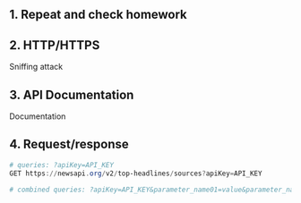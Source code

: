 

## 1. Repeat and check homework
## 2. HTTP/HTTPS

Sniffing attack

## 3. API Documentation
Documentation

## 4. Request/response


```powershell
# queries: ?apiKey=API_KEY
GET https://newsapi.org/v2/top-headlines/sources?apiKey=API_KEY

# combined queries: ?apiKey=API_KEY&parameter_name01=value&parameter_name02=value

```


